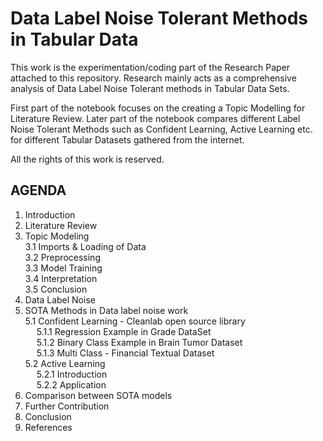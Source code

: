 # Data Label Noise Tolerant Methods in Tabular Data

This work is the experimentation/coding part of the Research Paper attached to this repository.
Research mainly acts as a comprehensive analysis of Data Label Noise Tolerant methods in Tabular Data Sets.

First part of the notebook focuses on the creating a Topic Modelling for Literature Review.
Later part of the notebook compares different Label Noise Tolerant Methods such as Confident Learning, Active Learning etc. for different Tabular Datasets gathered from the internet.

All the rights of this work is reserved.

## AGENDA

1.   Introduction
2.   Literature Review
3.   Topic Modeling \
  3.1 Imports & Loading of Data \
  3.2 Preprocessing \
  3.3 Model Training \
  3.4 Interpretation   
  3.5 Conclusion
4.   Data Label Noise
5.   SOTA Methods in Data label noise work \
  5.1 Confident Learning - Cleanlab open source library \
    &emsp; 5.1.1 Regression Example in Grade DataSet\
    &emsp; 5.1.2 Binary Class Example in Brain Tumor Dataset\
    &emsp; 5.1.3 Multi Class - Financial Textual Dataset\
  5.2 Active Learning\
  &emsp; 5.2.1 Introduction\
  &emsp; 5.2.2 Application
6. Comparison between SOTA models
5. Further Contribution
6. Conclusion
7. References

